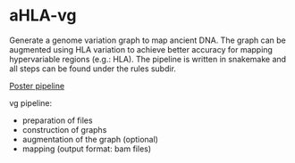 # aHLA-vg
Generate a genome variation graph to map ancient DNA. The graph can be augmented using HLA variation to achieve better accuracy for mapping hypervariable regions (e.g.: HLA). The pipeline is written in snakemake and all steps can be found under the rules subdir. 


[Poster pipeline](ARM_HLA_poster.pdf)

vg pipeline:
- preparation of files
- construction of graphs
- augmentation of the graph (optional)
- mapping (output format: bam files)
